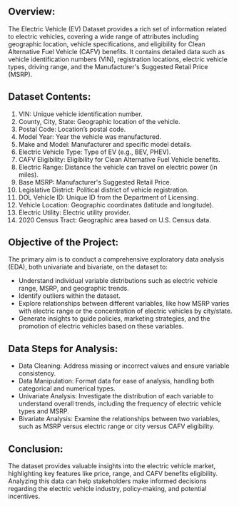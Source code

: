 ## Overview:
The Electric Vehicle (EV) Dataset provides a rich set of information related to electric vehicles, covering a wide range of attributes including geographic location, vehicle specifications, and eligibility for Clean Alternative Fuel Vehicle (CAFV) benefits. It contains detailed data such as vehicle identification numbers (VIN), registration locations, electric vehicle types, driving range, and the Manufacturer's Suggested Retail Price (MSRP).

## Dataset Contents:
1. VIN: Unique vehicle identification number.
2. County, City, State: Geographic location of the vehicle.
3. Postal Code: Location’s postal code.
4. Model Year: Year the vehicle was manufactured.
5. Make and Model: Manufacturer and specific model details.
6. Electric Vehicle Type: Type of EV (e.g., BEV, PHEV).
7. CAFV Eligibility: Eligibility for Clean Alternative Fuel Vehicle benefits.
8. Electric Range: Distance the vehicle can travel on electric power (in miles).
9. Base MSRP: Manufacturer's Suggested Retail Price.
10. Legislative District: Political district of vehicle registration.
11. DOL Vehicle ID: Unique ID from the Department of Licensing.
12. Vehicle Location: Geographic coordinates (latitude and longitude).
13. Electric Utility: Electric utility provider.
14. 2020 Census Tract: Geographic area based on U.S. Census data.

## Objective of the Project:
The primary aim is to conduct a comprehensive exploratory data analysis (EDA), both univariate and bivariate, on the dataset to:
* Understand individual variable distributions such as electric vehicle range, MSRP, and geographic trends.
* Identify outliers within the dataset.
* Explore relationships between different variables, like how MSRP varies with electric range or the concentration of electric vehicles by city/state.
* Generate insights to guide policies, marketing strategies, and the promotion of electric vehicles based on these variables.

## Data Steps for Analysis:
* Data Cleaning: Address missing or incorrect values and ensure variable consistency.
* Data Manipulation: Format data for ease of analysis, handling both categorical and numerical types.
* Univariate Analysis: Investigate the distribution of each variable to understand overall trends, including the frequency of electric vehicle types and MSRP.
* Bivariate Analysis: Examine the relationships between two variables, such as MSRP versus electric range or city versus CAFV eligibility.

## Conclusion:
The dataset provides valuable insights into the electric vehicle market, highlighting key features like price, range, and CAFV benefits eligibility. Analyzing this data can help stakeholders make informed decisions regarding the electric vehicle industry, policy-making, and potential incentives.
